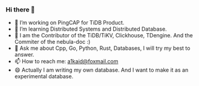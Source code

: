 ### Hi there 👋


- 🔭 I’m working on PingCAP for TiDB Product.
- 🌱 I’m learning Distributed Systems and Distributed Database.
- 🤔 I am the Contributor of the TiDB/TiKV, Clickhouse, TDengine. And the Commiter of the nebula-doc :)
- 💬 Ask me about Cpp, Go, Python, Rust, Databases, I will try my best to answer.
- 📫 How to reach me: a1kaid@foxmail.com
- 😄 Actually I am writing my own database. And I want to make it as an experimental database.
